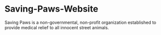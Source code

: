 # Saving-Paws-Website
Saving Paws is a non-governmental, non-profit organization established to provide medical relief to all innocent street animals.
